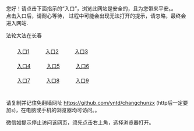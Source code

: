 您好！请点击下面指示的“入口”，浏览此网站是安全的，且为您带来平安。。 <br/>
点击入口后，请耐心等待， 过程中可能会出现无法打开的提示，请忽略，最终会进入网站. </br>

法轮大法在长春<br/>
<div style="padding:10px"><a style="margin:20px" target="_blank" href="https://dss7vqs1qczmx.cloudfront.net/2Qpsp?lwcnqske" id="ccLink1" rel="nofollow">入口1</a> <a target="_blank" style="margin:20px" href="https://d3vnpnr69veq72.cloudfront.net/2Qpsp?gnfvbim" id="ccLink2" rel="nofollow">入口2</a> <a style="margin:20px" target="_blank" href="https://d2bpnmr2nnyfjo.cloudfront.net/2Qpsp?mpvgap" id="ccLink3" rel="nofollow">入口3</a></div>

<div style="padding:10px" ><a style="margin:20px" target="_blank" href="https://dss7vqs1qczmx.cloudfront.net/2Qpsp?lwcnqske" id="ccLink4" rel="nofollow">入口4</a> <a style="margin:20px" href="https://d3vnpnr69veq72.cloudfront.net/2Qpsp?gnfvbim" target="_blank" id="ccLink5" rel="nofollow">入口5</a> <a style="margin:20px" href="https://d2bpnmr2nnyfjo.cloudfront.net/2Qpsp?mpvgap" target="_blank" id="ccLink6" rel="nofollow">入口6</a></div>

<div style="padding:10px"><a style="margin:20px" target="_blank" href="https://dss7vqs1qczmx.cloudfront.net/2Qpsp?lwcnqske" id="ccLink7" rel="nofollow">入口7</a> <a style="margin:20px" href="https://d3vnpnr69veq72.cloudfront.net/2Qpsp?gnfvbim" target="_blank" id="ccLink8" rel="nofollow">入口8</a> <a style="margin:20px" target="_blank" href="https://d2bpnmr2nnyfjo.cloudfront.net/2Qpsp?mpvgap" id="ccLink9" rel="nofollow">入口9</a></div>

<br/>



请复制并记住免翻墙网址 https://github.com/yntd/changchunzx (http后一定要加s)，在电脑或手机的浏览器均可访问。。<br/>

微信如提示停止访问该网页，须先点击右上角，选择浏览器打开。
